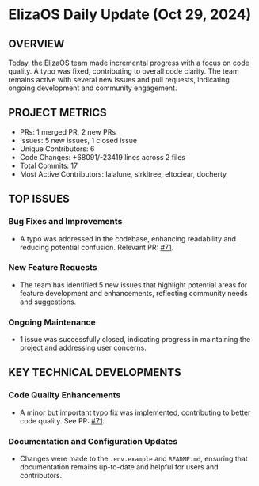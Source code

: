 # ElizaOS Daily Update (Oct 29, 2024)

## OVERVIEW 
Today, the ElizaOS team made incremental progress with a focus on code quality. A typo was fixed, contributing to overall code clarity. The team remains active with several new issues and pull requests, indicating ongoing development and community engagement.

## PROJECT METRICS
- PRs: 1 merged PR, 2 new PRs
- Issues: 5 new issues, 1 closed issue
- Unique Contributors: 6
- Code Changes: +68091/-23419 lines across 2 files
- Total Commits: 17
- Most Active Contributors: lalalune, sirkitree, eltociear, docherty

## TOP ISSUES
### Bug Fixes and Improvements
- A typo was addressed in the codebase, enhancing readability and reducing potential confusion. Relevant PR: [#71](https://github.com/elizaos/eliza/pull/71).

### New Feature Requests
- The team has identified 5 new issues that highlight potential areas for feature development and enhancements, reflecting community needs and suggestions.

### Ongoing Maintenance
- 1 issue was successfully closed, indicating progress in maintaining the project and addressing user concerns.

## KEY TECHNICAL DEVELOPMENTS
### Code Quality Enhancements
- A minor but important typo fix was implemented, contributing to better code quality. See PR: [#71](https://github.com/elizaos/eliza/pull/71).

### Documentation and Configuration Updates
- Changes were made to the `.env.example` and `README.md`, ensuring that documentation remains up-to-date and helpful for users and contributors.
